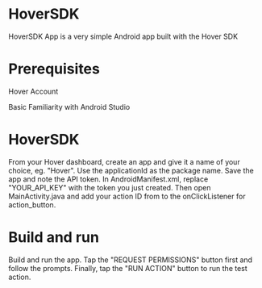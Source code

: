 # HoverSDK
HoverSDK App is a very simple Android app built with the Hover SDK

# Prerequisites
Hover Account

Basic Familiarity with Android Studio

# HoverSDK
From your Hover dashboard, create an app and give it a name of your choice, eg. "Hover". Use the applicationId as the package name. Save the app and note the API token.
In AndroidManifest.xml, replace "YOUR_API_KEY" with the token you just created. Then open MainActivity.java and add your action ID from  to the onClickListener for action_button.

# Build and run
Build and run the app. Tap the "REQUEST PERMISSIONS" button first and follow the prompts. Finally, tap the "RUN ACTION" button to run the test action.
